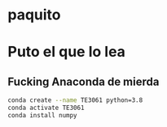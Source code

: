 # paquito

# Puto el que lo lea

## Fucking Anaconda de mierda

```bash
conda create --name TE3061 python=3.8
conda activate TE3061
conda install numpy
```
